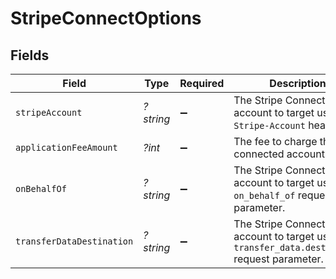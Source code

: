 # StripeConnectOptions


## Fields

| Field                                                                                         | Type                                                                                          | Required                                                                                      | Description                                                                                   | Example                                                                                       |
| --------------------------------------------------------------------------------------------- | --------------------------------------------------------------------------------------------- | --------------------------------------------------------------------------------------------- | --------------------------------------------------------------------------------------------- | --------------------------------------------------------------------------------------------- |
| `stripeAccount`                                                                               | *?string*                                                                                     | :heavy_minus_sign:                                                                            | The Stripe Connect account to target using the `Stripe-Account` header.                       | act_123456                                                                                    |
| `applicationFeeAmount`                                                                        | *?int*                                                                                        | :heavy_minus_sign:                                                                            | The fee to charge the connected account.                                                      | 123                                                                                           |
| `onBehalfOf`                                                                                  | *?string*                                                                                     | :heavy_minus_sign:                                                                            | The Stripe Connect account to target using the `on_behalf_of` request parameter.              | act_123456                                                                                    |
| `transferDataDestination`                                                                     | *?string*                                                                                     | :heavy_minus_sign:                                                                            | The Stripe Connect account to target using the `transfer_data.destination` request parameter. | act_123456                                                                                    |